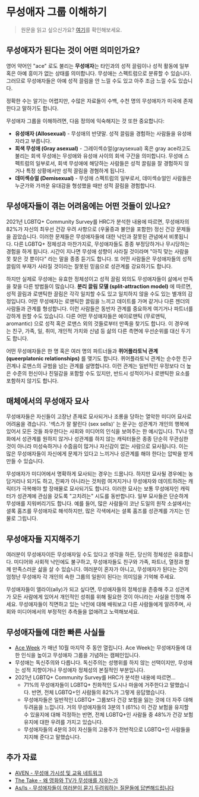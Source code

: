 # 무성애자 그룹 이해하기
> 원문을 읽고 싶으신가요? [여기](https://www.hrc.org/resources/understanding-the-asexual-community)를 확인해보세요.

## 무성애자가 된다는 것이 어떤 의미인가요?
영어 약어인 "ace" 로도 불리는 **무성애자**는 타인과의 성적 끌림이나 성적 활동에 일부 혹은 아예 흥미가 없는 상태를 의미합니다. 무성애는 스펙트럼으로 분류할 수 있습니다. 그러므로 무성애자들은 아예 성적 끌림을 안 느낄 수도 있고 아주 조금 느낄 수도 있습니다.

정확한 수는 알기는 어렵지만, 수많은 자료들이 수백, 수천 명의 무성애자가 미국에 존재한다고 말하기도 합니다.

무성애자 그룹을 이해하려면, 다음 정의에 익숙해지는 것 또한 중요합니다:

- **유성애자 (Allosexual)** - 무성애의 반댓말. 성적 끌림을 경험하는 사람들을 유성애자라고 부릅니다.
- **회색 무성애 (Gray asexual)** - 그레이섹슈얼(graysexual) 혹은 gray ace라고도 불리는 회색 무성애는 무성애와 유성애 사이의 회색 구간을 의미합니다. 무성애 스펙트럼의 일부로서, 회색 무성애에 해당하는 사람들은 성적 끌림을 잘 경험하지 않거나 특정 상황에서만 성적 끌림을 경혐하게 됩니다.
- **데미섹슈얼 (Demisexual)** - 무성애 스펙트럼의 일부로서, 데미섹슈얼인 사람들은 누군가와 가까운 유대감을 형성했을 때만 성적 끌림을 경험합니다.



## 무성애자들이 겪는 어려움에는 어떤 것들이 있나요?
2021년 LGBTQ+ Community Survey를 HRC가 분석한 내용에 따르면, 무성애자의 82%가 자신의 최우선 건강 우려 사항으로 (우울증과 불안을 포함한) 정신 건강 문제들을 꼽았습니다. 이러한 문제들은 무성애자들에 대한 낙인과 잘못된 관념에서 비롯됩니다. 다른 LGBTQ+ 정체성과 마찬가지로, 무성애자들도 종종 부정당하거나 무시당하는 경험을 하게 됩니다. 시간이 지나면 무성애 성향이 사라질 것이라며 "아직 맞는 사람을 못 찾은 것 뿐이다" 라는 말을 종종 듣기도 합니다. 또 어떤 사람들은 무성애자들의 성적 끌림의 부재가 사라질 것이라는 잘못된 믿음으로 성관계를 강요하기도 합니다.

하지만 실제로 무성애는 유효한 정체성이고 성적 끌림 외의도 무성애자들이 삶에서 만족을 찾을 다른 방법들이 많습니다. **분리 끌림 모델 (split-attraction model)** 에 따르면, 성적 끌림과 로맨틱한 끌림은 각각 일치할 수도 있고 일치하지 않을 수도 있는 별개의 감정입니다. 어떤 무성애자는 로맨틱한 끌림을 느끼고 데이트를 가며 같거나 다른 젠더의 사람들과 관계를 형성합니다. 이런 사람들은 동반자 관계를 중요하게 여기거나 파트너를 강하게 원할 수도 있습니다. 다른 어떤 무성애자들은 에이로맨틱 (무로맨틱, aromantic) 으로 성적 혹은 로맨스 외의 것들로부터 만족을 찾기도 합니다. 이 경우에는 친구, 가족, 일, 취미, 개인적 가치와 신념 등 삶의 다른 측면에 우선순위를 대신 두기도 합니다.

어떤 무성애자들은 한 명 혹은 여러 명의 파트너들과 **퀴어플라토닉 관계 (queerplatonic relationships)** 를 맺기도 합니다. 퀴어플라토닉 관계는 순수한 친구 괸계나 로맨스의 규범을 넘는 관계를 설명합니다. 이런 관계는 일반적인 우정보다 더 높은 수준의 헌신이나 친밀감을 포함할 수도 있지만, 반드시 성적이거나 로맨틱한 요소를 포함하지 않기도 합니다.



## 매체에서의 무성애자 묘사
무성애자들은 자신들이 고장난 존재로 묘사되거나 조롱을 당하는 열악한 미디어 묘사로 어려움을 겪습니다. '섹스가 잘 팔린다 (sex sells)' 는 문구는 성관계가 개인의 행복에 있어서 모든 것들 좌우한다는 사회와 미디어의 인식을 보여주는 한 예시입니다. TV나 영화에서 성관계를 원하지 않거나 성관계를 하지 않는 캐릭터들은 종종 단순히 무관심한 것이 아니라 미성숙하거나 수줍음이 많거나 자신감이 없는 사람으로 묘사됩니다. 이는 많은 무성애자들이 자신에게 문제가 있다고 느끼거나 성관계를 해야 한다는 압박을 받게 만들 수 있습니다.

무성애자가 미디어에서 명확하게 묘사되는 경우는 드뭅니다. 하지만 묘사될 경우에는 농담거리나 되기도 하고, 진짜가 아니라는 것처럼 여겨지거나 무성애자와 데이트하려는 캐릭터가 극복해야 할 장애물로 묘사되기도 합니다. 이러한 묘사는 보통 무성애자인 캐릭터가 성관계에 관심을 갖도록 "고치려는" 시도를 동반합니다. 일부 묘사들은 단순하게 무성애를 지워버리기도 합니다. 예를 들어, 많은 사람들이 코난 도일의 원작 소설에서는 셜록 홈즈를 무성애자로 해석하지만, 많은 각색에서는 셜록 홈즈를 성관계를 가지는 인물로 그립니다.



## 무성애자들 지지해주기
여러분이 무성애자이든 무성애자일 수도 있다고 생각을 하든, 당신의 정체성은 유효합니다. 미디어와 사회적 낙인에도 불구하고, 무성애자들도 친구와 가족, 파트너, 열정과 함께 만족스러운 삶을 살 수 있습니다. 여러분이 혼자가 아니고, 무성애자가 된다는 것이 엄청난 무성애자 각 개인의 속한 그룹의 일원이 된다는 의미임을 기억해 주세요.

무성애자들이 앨라이(ally)가 되고 싶다면, 무성애자들의 정체성을 존중해 주고 성관계가 모든 사람에게 있어서 개인적인 성취를 위해 필요한 것이 아니라는 사실을 인정해 주세요. 무성애자들이 직면하고 있는 낙인에 대해 배워보고 다른 사람들에게 알려주며, 사회와 미디어에서의 부정적인 추측들을 없애려고 노력해보세요.



## 무성애자들에 대한 빠른 사실들
- [Ace Week](https://aceweek.org/) 가 매년 10월 마지막 주 동안 열립니다. Ace Week는 무성애자들에 대한 인식을 높이고 무성애자 그룹을 기념하는 캠페인입니다.
- 무성애는 독신주의와 다릅니다. 독신주의는 성행위를 하지 않는 선택이지만, 무성애는 성적 지향이거나 무성애자 정체성의 본질적인 부분입니다.
- 2021년 LGBTQ+ Community Survey를 HRC가 분석한 내용에 따르면...
	- 71%의 무성애자들이 LGBTQ+ 친화적인 도시나 마을에 거주한다고 말했습니다. 반면, 전체 LGBTQ+인 사람들의 82%가 그렇게 응답했습니다.
	- 무성애자들은 일반적인 LGBTQ+ 그룹보다 건강 보험을 잃는 것에 더 자주 대해 두려움을 느낍니다. 거의 무성애자들의 3분의 1 (61%) 이 건강 보험을 유지할 수 있을지에 대해 걱정하는 반면, 전체 LGBTQ+인 사람들 중 48%가 건강 보험 유지에 대한 우려를 가지고 있습니다.
	- 무성애자들의 4분의 3이 자신들의 고용주가 전반적으로 LGBTQ+인 사람들을 지지해 준다고 말했습니다.



## 추가 자료
- [AVEN - 무성애 가시성 및 교육 네트워크](https://www.asexuality.org/)
- [The Take - 왜 영화와 TV가 무성애를 지우는가](https://www.youtube.com/watch?v=exvbiWWNYww)
- [As/Is - 무성애자들이 여러분이 묻기 두려워하는 질문들에 답변해드립니다](https://www.youtube.com/watch?v=U4AtPdjnc4g)
